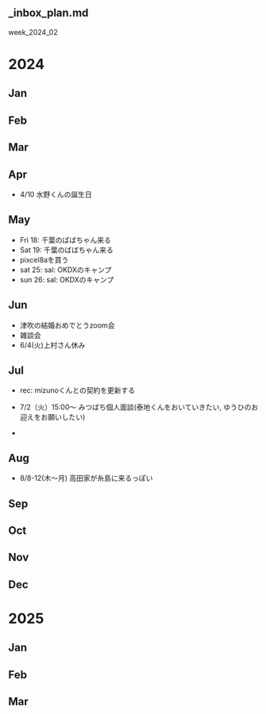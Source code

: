 _inbox_plan.md
---

week_2024_02

# 2024
## Jan
## Feb

## Mar

## Apr
- 4/10 水野くんの誕生日

## May
- Fri 18: 千葉のばばちゃん来る
- Sat 19: 千葉のばばちゃん来る
- pixcel8aを買う
- sat 25: sal: OKDXのキャンプ
- sun 26: sal: OKDXのキャンプ

## Jun
- 津吹の結婚おめでとうzoom会
- 雑談会
- 6/4(火)上村さん休み

## Jul
- rec: mizunoくんとの契約を更新する
- 7/2（火）15:00〜 みつばち個人面談(泰地くんをおいていきたい, ゆうひのお迎えをお願いしたい)

-

## Aug
- 8/8-12(木〜月) 高田家が糸島に来るっぽい


## Sep

## Oct

## Nov

## Dec

# 2025
## Jan
## Feb
## Mar